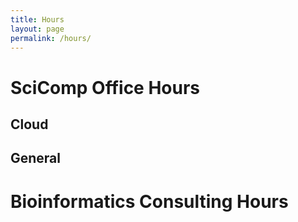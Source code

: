 ```yaml
---
title: Hours
layout: page
permalink: /hours/
---
```


# SciComp Office Hours

## Cloud
## General

# Bioinformatics Consulting Hours
